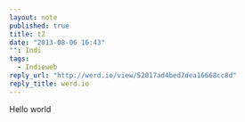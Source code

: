 ```yaml
---
layout: note
published: true
title: t2
date: "2013-08-06 16:43"
"": Indi
tags: 
  - Indieweb
reply_url: "http://werd.io/view/52017ad4bed7dea16668cc8d"
reply_title: werd.io
---
```


Hello world